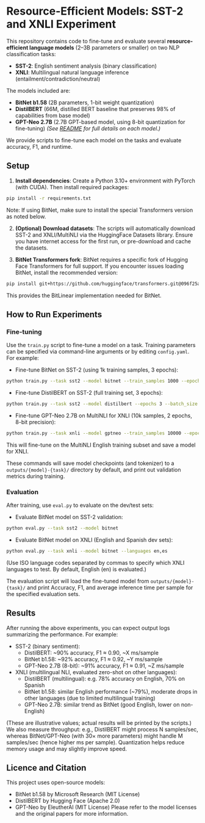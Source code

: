# Resource-Efficient Models: SST-2 and XNLI Experiment

This repository contains code to fine-tune and evaluate several **resource-efficient language models** (2–3B parameters or smaller) on two NLP classification tasks:
- **SST-2**: English sentiment analysis (binary classification)
- **XNLI**: Multilingual natural language inference (entailment/contradiction/neutral)

The models included are:
- **BitNet b1.58** (2B parameters, 1-bit weight quantization)
- **DistilBERT** (66M, distilled BERT baseline that preserves 98% of capabilities from base model)
- **GPT-Neo 2.7B** (2.7B GPT-based model, using 8-bit quantization for fine-tuning)
*(See [README](#) for full details on each model.)*

We provide scripts to fine-tune each model on the tasks and evaluate accuracy, F1, and runtime.

## Setup

1. **Install dependencies**: Create a Python 3.10+ environment with PyTorch (with CUDA). Then install required packages:
```bash
pip install -r requirements.txt
```
Note: If using BitNet, make sure to install the special Transformers version as noted below.

2. **(Optional) Download datasets**: The scripts will automatically download SST-2 and XNLI/MultiNLI via the HuggingFace Datasets library. Ensure you have internet access for the first run, or pre-download and cache the datasets.

3. **BitNet Transformers fork**: BitNet requires a specific fork of Hugging Face Transformers for full support. If you encounter issues loading BitNet, install the recommended version:
```bash
pip install git+https://github.com/huggingface/transformers.git@096f25ae1f501a084d8ff2dcaf25fbc2bd60eba4
```
This provides the BitLinear implementation needed for BitNet.

## How to Run Experiments
### Fine-tuning
Use the `train.py` script to fine-tune a model on a task. Training parameters can be specified via command-line arguments or by editing `config.yaml`. For example:

- Fine-tune BitNet on SST-2 (using 1k training samples, 3 epochs):
```bash
python train.py --task sst2 --model bitnet --train_samples 1000 --epochs 3 --batch_size 8 --bf16
```

- Fine-tune DistilBERT on SST-2 (full training set, 3 epochs):
```bash
python train.py --task sst2 --model distilbert --epochs 3 --batch_size 16
```

- Fine-tune GPT-Neo 2.7B on MultiNLI for XNLI (10k samples, 2 epochs, 8-bit precision):
```bash
python train.py --task xnli --model gptneo --train_samples 10000 --epochs 2 --batch_size 4 --fp16 --quant8
```

This will fine-tune on the MultiNLI English training subset and save a model for XNLI.

These commands will save model checkpoints (and tokenizer) to a `outputs/{model}-{task}/` directory by default, and print out validation metrics during training.

### Evaluation

After training, use `eval.py` to evaluate on the dev/test sets:
- Evaluate BitNet model on SST-2 validation:
```bash
python eval.py --task sst2 --model bitnet
```
- Evaluate BitNet model on XNLI (English and Spanish dev sets):
```bash
python eval.py --task xnli --model bitnet --languages en,es
```
(Use ISO language codes separated by commas to specify which XNLI languages to test. By default, English (en) is evaluated.)

The evaluation script will load the fine-tuned model from `outputs/{model}-{task}/` and print Accuracy, F1, and average inference time per sample for the specified evaluation sets.

## Results
After running the above experiments, you can expect output logs summarizing the performance. For example:
- SST-2 (binary sentiment):
    - DistilBERT: ~90% accuracy, F1 ≈ 0.90, ~X ms/sample
    - BitNet b1.58: ~92% accuracy, F1 ≈ 0.92, ~Y ms/sample
    - GPT-Neo 2.7B (8-bit): ~91% accuracy, F1 ≈ 0.91, ~Z ms/sample
- XNLI (multilingual NLI, evaluated zero-shot on other languages):
    - DistilBERT (multilingual): e.g. 78% accuracy on English, 70% on Spanish
    - BitNet b1.58: similar English performance (~79%), moderate drops in other languages (due to limited multilingual training)
    - GPT-Neo 2.7B: similar trend as BitNet (good English, lower on non-English)

(These are illustrative values; actual results will be printed by the scripts.) 
We also measure throughput: e.g., DistilBERT might process N samples/sec, whereas BitNet/GPT-Neo (with 30× more parameters) might handle M samples/sec (hence higher ms per sample). Quantization helps reduce memory usage and may slightly improve speed.

## Licence and Citation
This project uses open-source models:
- BitNet b1.58 by Microsoft Research (MIT License)
- DistilBERT by Hugging Face (Apache 2.0)
- GPT-Neo by EleutherAI (MIT License)
Please refer to the model licenses and the original papers for more information. 